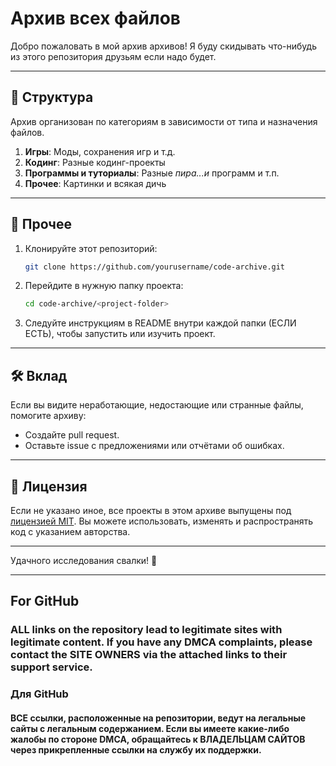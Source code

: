 # Архив всех файлов
Добро пожаловать в мой архив архивов! Я буду скидывать что-нибудь из этого репозитория друзьям если надо будет.

---

## 📁 Структура
Архив организован по категориям в зависимости от типа и назначения файлов.

1. **Игры**: Моды, сохранения игр и т.д.
2. **Кодинг**: Разные кодинг-проекты
3. **Программы и туториалы**: Разные *пира...и* программ и т.п.
4. **Прочее**: Картинки и всякая дичь

---

## 🚀 Прочее
1. Клонируйте этот репозиторий:
   ```bash
   git clone https://github.com/yourusername/code-archive.git
   ```
2. Перейдите в нужную папку проекта:
   ```bash
   cd code-archive/<project-folder>
   ```
3. Следуйте инструкциям в README внутри каждой папки (ЕСЛИ ЕСТЬ), чтобы запустить или изучить проект.

---

## 🛠️ Вклад
Если вы видите неработающие, недостающие или странные файлы, помогите архиву:

- Создайте pull request.
- Оставьте issue с предложениями или отчётами об ошибках.

---

## 📝 Лицензия
Если не указано иное, все проекты в этом архиве выпущены под [лицензией MIT](https://opensource.org/licenses/MIT). Вы можете использовать, изменять и распространять код с указанием авторства.

---

Удачного исследования свалки! 🎉

---

## For GitHub
### ALL links on the repository lead to legitimate sites with legitimate content. If you have any DMCA complaints, please contact the **SITE OWNERS** via the attached links to their support service.
### Для GitHub
#### ВСЕ ссылки, расположенные на репозитории, ведут на легальные сайты с легальным содержанием. Если вы имеете какие-либо жалобы по стороне DMCA, обращайтесь к **ВЛАДЕЛЬЦАМ САЙТОВ** через прикрепленные ссылки на службу их поддержки.
